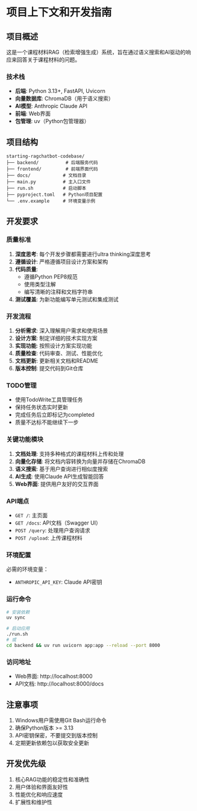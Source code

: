 # 项目上下文和开发指南

## 项目概述
这是一个课程材料RAG（检索增强生成）系统，旨在通过语义搜索和AI驱动的响应来回答关于课程材料的问题。

### 技术栈
- **后端**: Python 3.13+, FastAPI, Uvicorn
- **向量数据库**: ChromaDB（用于语义搜索）
- **AI模型**: Anthropic Claude API
- **前端**: Web界面
- **包管理**: uv（Python包管理器）

## 项目结构
```
starting-ragchatbot-codebase/
├── backend/          # 后端服务代码
├── frontend/         # 前端界面代码
├── docs/            # 文档目录
├── main.py          # 主入口文件
├── run.sh           # 启动脚本
├── pyproject.toml   # Python项目配置
└── .env.example     # 环境变量示例
```

## 开发要求

### 质量标准
1. **深度思考**: 每个开发步骤都需要进行ultra thinking深度思考
2. **遵循设计**: 严格遵循项目设计方案和架构
3. **代码质量**: 
   - 遵循Python PEP8规范
   - 使用类型注解
   - 编写清晰的注释和文档字符串
4. **测试覆盖**: 为新功能编写单元测试和集成测试

### 开发流程
1. **分析需求**: 深入理解用户需求和使用场景
2. **设计方案**: 制定详细的技术实现方案
3. **实现功能**: 按照设计方案实现功能
4. **质量检查**: 代码审查、测试、性能优化
5. **文档更新**: 更新相关文档和README
6. **版本控制**: 提交代码到Git仓库

### TODO管理
- 使用TodoWrite工具管理任务
- 保持任务状态实时更新
- 完成任务后立即标记为completed
- 质量不达标不能继续下一步

### 关键功能模块
1. **文档处理**: 支持多种格式的课程材料上传和处理
2. **向量化存储**: 将文档内容转换为向量并存储在ChromaDB
3. **语义搜索**: 基于用户查询进行相似度搜索
4. **AI生成**: 使用Claude API生成智能回答
5. **Web界面**: 提供用户友好的交互界面

### API端点
- `GET /`: 主页面
- `GET /docs`: API文档（Swagger UI）
- `POST /query`: 处理用户查询请求
- `POST /upload`: 上传课程材料

### 环境配置
必需的环境变量：
- `ANTHROPIC_API_KEY`: Claude API密钥

### 运行命令
```bash
# 安装依赖
uv sync

# 启动应用
./run.sh
# 或
cd backend && uv run uvicorn app:app --reload --port 8000
```

### 访问地址
- Web界面: http://localhost:8000
- API文档: http://localhost:8000/docs

## 注意事项
1. Windows用户需使用Git Bash运行命令
2. 确保Python版本 >= 3.13
3. API密钥保密，不要提交到版本控制
4. 定期更新依赖包以获取安全更新

## 开发优先级
1. 核心RAG功能的稳定性和准确性
2. 用户体验和界面友好性
3. 性能优化和响应速度
4. 扩展性和维护性